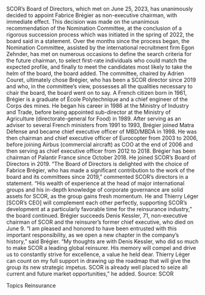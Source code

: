 SCOR’s Board of Directors, which met on June 25, 2023, has unanimously decided to appoint Fabrice Brégier as non-executive chairman, with immediate effect.
This decision was made on the unanimous recommendation of the Nomination Committee, at the conclusion of a rigorous succession process which was initiated in the spring of 2022, the board said in a statement.
Over the months since the process began, the Nomination Committee, assisted by the international recruitment firm Egon Zehnder, has met on numerous occasions to define the search criteria for the future chairman, to select first-rate individuals who could match the expected profile, and finally to meet the candidates most likely to take the helm of the board, the board added.
The committee, chaired by Adrien Couret, ultimately chose Brégier, who has been a SCOR director since 2019 and who, in the committee’s view, possesses all the qualities necessary to chair the board, the board went on to say.
A French citizen born in 1961, Brégier is a graduate of École Polytechnique and a chief engineer of the Corps des mines. He began his career in 1986 at the Ministry of Industry and Trade, before being appointed sub-director at the Ministry of Agriculture (directorate-general for Food) in 1989. After serving as an adviser to several French ministers from 1991 to 1993, Brégier joined Matra Défense and became chief executive officer of MBD/MBDA in 1998.
He was then chairman and chief executive officer of Eurocopter from 2003 to 2006, before joining Airbus (commercial aircraft) as COO at the end of 2006 and then serving as chief executive officer from 2012 to 2018. Brégier has been chairman of Palantir France since October 2018. He joined SCOR’s Board of Directors in 2019.
“The Board of Directors is delighted with the choice of Fabrice Brégier, who has made a significant contribution to the work of the board and its committees since 2019,” commented SCOR’s directors in a statement.
“His wealth of experience at the head of major international groups and his in-depth knowledge of corporate governance are solid assets for SCOR, as the group gains fresh momentum. He and Thierry Léger [SCOR’s CEO] will complement each other perfectly, supporting SCOR’s development at a particularly favorable time for the reinsurance industry,” the board continued.
Brégier succeeds Denis Kessler, 71, non-executive chairman of SCOR and the reinsurer’s former chief executive, who died on June 9.
“I am pleased and honored to have been entrusted with this important responsibility, as we open a new chapter in the company’s history,” said Brégier.
“My thoughts are with Denis Kessler, who did so much to make SCOR a leading global reinsurer. His memory will compel and drive us to constantly strive for excellence, a value he held dear. Thierry Léger can count on my full support in drawing up the roadmap that will give the group its new strategic impetus. SCOR is already well placed to seize all current and future market opportunities,” he added.
Source: SCOR

Topics
Reinsurance
